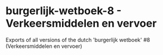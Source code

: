 # burgerlijk-wetboek-8 - Verkeersmiddelen en vervoer

Exports of all versions of the dutch 'burgerlijk wetboek' #8 (Verkeersmiddelen en vervoer)
